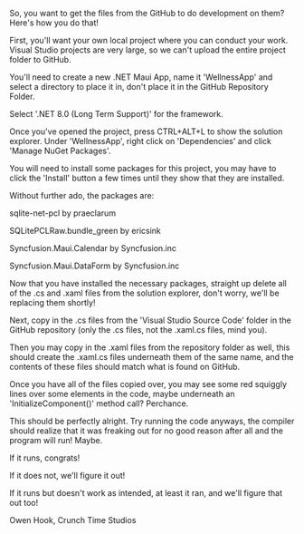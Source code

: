 So, you want to get the files from the GitHub to do development on them? Here's how you do that!

First, you'll want your own local project where you can conduct your work. Visual Studio projects are very large, so we can't upload the entire project folder to GitHub.

You'll need to create a new .NET Maui App, name it 'WellnessApp' and select a directory to place it in, don't place it in the GitHub Repository Folder.

Select '.NET 8.0 (Long Term Support)' for the framework.

Once you've opened the project, press CTRL+ALT+L to show the solution explorer. Under 'WellnessApp', right click on 'Dependencies' and click 'Manage NuGet Packages'.

You will need to install some packages for this project, you may have to click the 'Install' button a few times until they show that they are installed.

Without further ado, the packages are:

sqlite-net-pcl by praeclarum

SQLitePCLRaw.bundle_green by ericsink

Syncfusion.Maui.Calendar by Syncfusion.inc

Syncfusion.Maui.DataForm by Syncfusion.inc

Now that you have installed the necessary packages, straight up delete all of the .cs and .xaml files from the solution explorer, don't worry, we'll be replacing them shortly!

Next, copy in the .cs files from the 'Visual Studio Source Code' folder in the GitHub repository (only the .cs files, not the .xaml.cs files, mind you).

Then you may copy in the .xaml files from the repository folder as well, this should create the .xaml.cs files underneath them of the same name, and the contents of these files should match what is found on GitHub.


Once you have all of the files copied over, you may see some red squiggly lines over some elements in the code, maybe underneath an 'InitializeComponent()' method call? Perchance.

This should be perfectly alright. Try running the code anyways, the compiler should realize that it was freaking out for no good reason after all and the program will run! Maybe.

If it runs, congrats!

If it does not, we'll figure it out!

If it runs but doesn't work as intended, at least it ran, and we'll figure that out too!

Owen Hook, Crunch Time Studios
